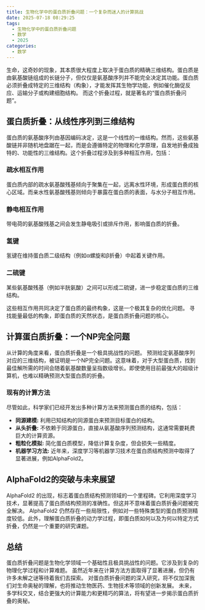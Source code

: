 ```yaml
---
title: 生物化学中的蛋白质折叠问题：一个复杂而迷人的计算挑战
date: 2025-07-18 08:29:25
tags:
  - 生物化学中的蛋白质折叠问题
  - 数学
  - 2025
categories:
  - 数学
---
```


生命，这奇妙的现象，其本质很大程度上取决于蛋白质的精确三维结构。蛋白质是由氨基酸链组成的长链分子，但仅仅是氨基酸序列并不能完全决定其功能。蛋白质必须折叠成特定的三维结构（构象），才能发挥其生物学功能，例如催化酶促反应、运输分子或构建细胞结构。  而这个折叠过程，就是著名的“蛋白质折叠问题”。

## 蛋白质折叠：从线性序列到三维结构

蛋白质的氨基酸序列由基因编码决定，这是一个线性的一维结构。然而，这些氨基酸链并非随机地盘踞在一起，而是会遵循特定的物理和化学原理，自发地折叠成独特的、功能性的三维结构。这个折叠过程涉及到多种相互作用，包括：

### 疏水相互作用

蛋白质内部的疏水氨基酸残基倾向于聚集在一起，远离水性环境，形成蛋白质的核心区域。而亲水性氨基酸残基则倾向于暴露在蛋白质的表面，与水分子相互作用。

### 静电相互作用

带电荷的氨基酸残基之间会发生静电吸引或排斥作用，影响蛋白质的折叠。

### 氢键

氢键在维持蛋白质二级结构（例如α螺旋和β折叠）中起着关键作用。

### 二硫键

某些氨基酸残基（例如半胱氨酸）之间可以形成二硫键，进一步稳定蛋白质的三维结构。

这些相互作用共同决定了蛋白质的最终构象，这是一个极其复杂的优化问题。  寻找能量最低的构象，即蛋白质的天然状态，是蛋白质折叠问题的核心。

## 计算蛋白质折叠：一个NP完全问题

从计算的角度来看，蛋白质折叠是一个极具挑战性的问题。  预测给定氨基酸序列对应的三维结构，被证明是一个NP完全问题。这意味着，对于大型蛋白质，找到最佳解所需的时间会随着氨基酸数量呈指数级增长。即使使用目前最强大的超级计算机，也难以精确预测大型蛋白质的折叠。

### 现有的计算方法

尽管如此，科学家们已经开发出多种计算方法来预测蛋白质的结构，包括：

* **同源建模:** 利用已知结构的同源蛋白来预测目标蛋白的结构。
* **从头折叠:**  不依赖于同源蛋白，直接从氨基酸序列预测结构，这通常需要耗费巨大的计算资源。
* **粗粒化模拟:** 简化蛋白质模型，降低计算复杂度，但会损失一些精度。
* **机器学习方法:**  近年来，深度学习等机器学习技术在蛋白质结构预测中取得了显著进展，例如AlphaFold2。


## AlphaFold2的突破与未来展望

AlphaFold2 的出现，标志着蛋白质结构预测领域的一个里程碑。它利用深度学习技术，显著提高了蛋白质结构预测的准确性。但这并不意味着蛋白质折叠问题被完全解决。  AlphaFold2 仍然存在一些局限性，例如对一些特殊类型的蛋白质预测精度较低。此外，理解蛋白质折叠的动力学过程，即蛋白质如何以及为何以特定方式折叠，仍然是一个重要的研究课题。

## 总结

蛋白质折叠问题是生物化学领域一个基础性且极具挑战性的问题。它涉及到复杂的物理化学过程和计算难题。  虽然近年来在计算方法方面取得了显著进展，但仍有许多未解之谜等待着我们去探索。  对蛋白质折叠问题的深入研究，将不仅加深我们对生命奥秘的理解，也将推动生物医药、生物技术等领域的创新发展。  未来，多学科交叉，结合更强大的计算能力和更精巧的算法，将有望进一步揭示蛋白质折叠的奥秘。